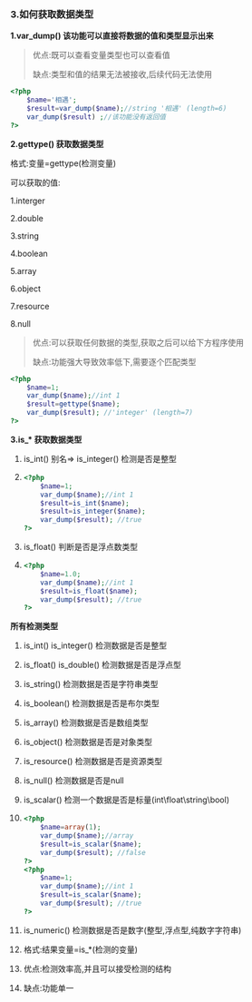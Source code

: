 ### 3.如何获取数据类型

**1.var_dump() 该功能可以直接将数据的值和类型显示出来**

> 优点:既可以查看变量类型也可以查看值
>
> 缺点:类型和值的结果无法被接收,后续代码无法使用
>

```php
<?php
    $name='相遇';
    $result=var_dump($name);//string '相遇' (length=6)
    var_dump($result) ;//该功能没有返回值
?>
```

**2.gettype() 获取数据类型**

格式:变量=gettype(检测变量)

可以获取的值:

1.interger

2.double

3.string

4.boolean

5.array

6.object

7.resource

8.null

> 优点:可以获取任何数据的类型,获取之后可以给下方程序使用
>
> 缺点:功能强大导致效率低下,需要逐个匹配类型
>

```php
<?php
    $name=1;
    var_dump($name);//int 1
    $result=gettype($name); 
    var_dump($result); //'integer' (length=7)
?>
```

**3.is_\* 获取数据类型**

1. is_int() 别名=> is_integer() 检测是否是整型

2. ```php
   <?php
       $name=1;
       var_dump($name);//int 1
       $result=is_int($name); 
       $result=is_integer($name); 
       var_dump($result); //true
   ?>
   
   ```

3. is_float() 判断是否是浮点数类型

4. ```php
   <?php
       $name=1.0;
       var_dump($name);//int 1
       $result=is_float($name); 
       var_dump($result); //true
   ?>
   ```

   

**所有检测类型**

1. is_int()  is_integer() 检测数据是否是整型

2. is_float() is_double() 检测数据是否是浮点型

3. is_string() 检测数据是否是字符串类型

4. is_boolean() 检测数据是否是布尔类型

5. is_array() 检测数据是否是数组类型

6. is_object() 检测数据是否是对象类型

7. is_resource() 检测数据是否是资源类型

8. is_null() 检测数据是否是null

9. is_scalar() 检测一个数据是否是标量(int\float\string\bool)

10. ```php
    <?php
        $name=array(1);
        var_dump($name);//array
        $result=is_scalar($name); 
        var_dump($result); //false
    ?>
    <?php
        $name=1;
        var_dump($name);//int 1
        $result=is_scalar($name); 
        var_dump($result); //true
    ?>
    ```

    

11. is_numeric() 检测数据是否是数字(整型,浮点型,纯数字字符串)

12. 格式:结果变量=is_*(检测的变量)

13. 优点:检测效率高,并且可以接受检测的结构

14. 缺点:功能单一


